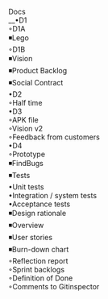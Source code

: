 Docs<br />
__•D1<br />
        ◦D1A<br />
            ◾Lego<br />
        ◦D1B<br />
            ◾Vision<br />
            ◾Product Backlog<br />
            ◾Social Contract<br />
    •D2<br />
        ◦Half time<br />
    •D3<br />
        ◦APK file<br />
        ◦Vision v2<br />
        ◦Feedback from customers<br />
    •D4<br />
        ◦Prototype<br />
            ◾FindBugs<br />
            ◾Tests<br />
                •Unit tests<br />
                •Integration / system tests<br />
                •Acceptance tests<br />
            ◾Design rationale<br />
            ◾Overview<br />
            ◾User stories<br />
            ◾Burn-down chart<br />
        ◦Reflection report<br />
        ◦Sprint backlogs<br />
        ◦Definition of Done<br />
        ◦Comments to Gitinspector


